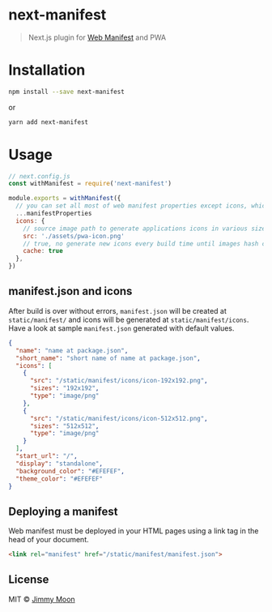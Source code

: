 # next-manifest

> Next.js plugin for [Web Manifest](https://developer.mozilla.org/en-US/docs/Web/Manifest) and PWA

# Installation

```sh
npm install --save next-manifest
```
or

```sh
yarn add next-manifest
```

# Usage

```js
// next.config.js
const withManifest = require('next-manifest')

module.exports = withManifest({
  // you can set all most of web manifest properties except icons, which will be overwritten with new relative path.
  ...manifestProperties
  icons: {
    // source image path to generate applications icons in various sizes for manifest. this plugin only generate two types of sizes, 192x192, 512x512.
    src: './assets/pwa-icon.png'
    // true, no generate new icons every build time until images hash changed. false, generate new icons every build time
    cache: true
  },
})
```

## manifest.json and icons

After build is over without errors, `manifest.json` will be created at `static/manifest/` and icons will be generated at `static/manifest/icons`. Have a look at sample `manifest.json` generated with default values.

```json
{
  "name": "name at package.json",
  "short_name": "short name of name at package.json",
  "icons": [
    {
      "src": "/static/manifest/icons/icon-192x192.png",
      "sizes": "192x192",
      "type": "image/png"
    },
    {
      "src": "/static/manifest/icons/icon-512x512.png",
      "sizes": "512x512",
      "type": "image/png"
    }
  ],
  "start_url": "/",
  "display": "standalone",
  "background_color": "#EFEFEF",
  "theme_color": "#EFEFEF"
}
```


## Deploying a manifest

Web manifest must be deployed in your HTML pages using a link tag in the head of your document.

```html
<link rel="manifest" href="/static/manifest/manifest.json">
```

## License

MIT © [Jimmy Moon](https://ragingwind.me)
